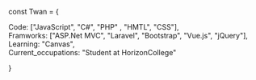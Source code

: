 <html>
    <head>
        <link rel="stylesheet" type="text/css" href="https://tvp23.github.io/style.css">
        <link rel="stylesheet" type="text/css" href="style.css">
    </head>
<body>
    <div class="con">
        <div class="sizecon">
            <p class="start">
                <span class="pink">const</span> <span class="purple">Twan</span> <span class="pink">=</span> <span class="white">{</span>
                    <div>
                        <p class="tab">
                            <span class="white">Code</span><span class="pink">:</span> <span class="white">[</span><span class="yellow">"JavaScript"</span><span class="white">, </span><span class="yellow">"C#"</span><span class="white">, </span><span class="yellow">"PHP"</span> <span class="white">, </span><span class="yellow">"HMTL"</span><span class="white">, </span><span class="yellow">"CSS"</span><span class="white">], </span><br> 
                            <span class="white">Framworks</span><span class="pink">:</span> <span class="white">[</span><span class="yellow">"ASP.Net MVC"</span><span class="white">, </span><span class="yellow">"Laravel"</span><span class="white">, </span><span class="yellow">"Bootstrap"</span><span class="white">, </span><span class="yellow">"Vue.js"</span><span class="white">, </span><span class="yellow">"jQuery"</span><span class="white">],</span><br>
                            <span class="white">Learning</span><span class="pink">:</span> <span class="yellow">"Canvas"</span><span class="white">, </span><br>
                            <span class="white">Current_occupations</span><span class="pink">:</span> <span class="yellow">"Student at HorizonCollege"</span><span class="white"></span><br>
                        </p>
                    </div>
                <span class="white">}</span>
            </p>
        </div>
    </div>
</body>
</html>
